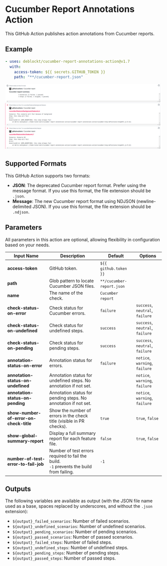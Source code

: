 # Cucumber Report Annotations Action

This GitHub Action publishes action annotations from Cucumber reports.

## Example

```yaml
- uses: deblockt/cucumber-report-annotations-action@v1.7
  with:
    access-token: ${{ secrets.GITHUB_TOKEN }}
    path: "**/cucumber-report.json"
```

![demo](doc/demo.png)

## Supported Formats

This GitHub Action supports two formats:

- **JSON**: The deprecated Cucumber report format. Prefer using the message format. If you use this format, the file extension should be `.json`.
- **Message**: The new Cucumber report format using NDJSON (newline-delimited JSON). If you use this format, the file extension should be `.ndjson`.

## Parameters

All parameters in this action are optional, allowing flexibility in configuration based on your needs.

| **Input Name**                          | **Description**                                                                         | **Default**               | **Options**                     |
|-----------------------------------------|-----------------------------------------------------------------------------------------|---------------------------|---------------------------------|
| **access-token**                        | GitHub token.                                                                           | `${{ github.token }}`     |                                 |
| **path**                                | Glob pattern to locate Cucumber JSON files.                                             | `**/cucumber-report.json` |                                 |
| **name**                                | The name of the check.                                                                  | `Cucumber report`         |                                 |
| **check-status-on-error**               | Check status for Cucumber errors.                                                       | `failure`                 | `success`, `neutral`, `failure` |
| **check-status-on-undefined**           | Check status for undefined steps.                                                       | `success`                 | `success`, `neutral`, `failure` |
| **check-status-on-pending**             | Check status for pending steps.                                                         | `success`                 | `success`, `neutral`, `failure` |
| **annotation-status-on-error**          | Annotation status for errors.                                                           | `failure`                 | `notice`, `warning`, `failure`  |
| **annotation-status-on-undefined**      | Annotation status for undefined steps. No annotation if not set.                        |                           | `notice`, `warning`, `failure`  |
| **annotation-status-on-pending**        | Annotation status for pending steps. No annotation if not set.                          |                           | `notice`, `warning`, `failure`  |
| **show-number-of-error-on-check-title** | Show the number of errors in the check title (visible in PR checks).                    | `true`                    | `true`, `false`                 |
| **show-global-summary-report**          | Display a full summary report for each feature file.                                    | `false`                   | `true`, `false`                 |
| **number-of-test-error-to-fail-job**    | Number of test errors required to fail the build. <br> `-1` prevents the build from failing. | `-1`                      |                                 |

## Outputs

The following variables are available as output (with the JSON file name used as a base, spaces replaced by underscores, and without the `.json` extension):

- `${output}_failed_scenarios`: Number of failed scenarios.
- `${output}_undefined_scenarios`: Number of undefined scenarios.
- `${output}_pending_scenarios`: Number of pending scenarios.
- `${output}_passed_scenarios`: Number of passed scenarios.
- `${output}_failed_steps`: Number of failed steps.
- `${output}_undefined_steps`: Number of undefined steps.
- `${output}_pending_steps`: Number of pending steps.
- `${output}_passed_steps`: Number of passed steps.
